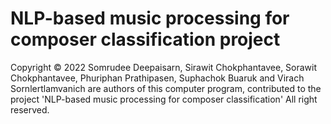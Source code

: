 # NLP-based music processing for composer classification project
Copyright © 2022 Somrudee Deepaisarn, Sirawit Chokphantavee, Sorawit Chokphantavee, Phuriphan Prathipasen, Suphachok Buaruk and Virach Sornlertlamvanich are authors of this computer program, contributed to the project 'NLP-based music processing for composer classification' All right reserved.
